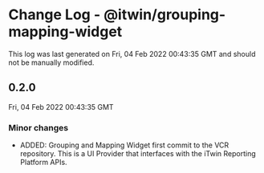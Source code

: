 # Change Log - @itwin/grouping-mapping-widget

This log was last generated on Fri, 04 Feb 2022 00:43:35 GMT and should not be manually modified.

## 0.2.0
Fri, 04 Feb 2022 00:43:35 GMT

### Minor changes

- ADDED: Grouping and Mapping Widget first commit to the VCR repository. This is a UI Provider that interfaces with the iTwin Reporting Platform APIs.

